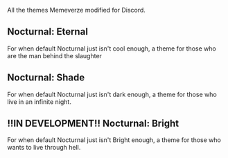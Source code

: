 All the themes Memeverze modified for Discord.

## Nocturnal: Eternal
For when default Nocturnal just isn't cool enough, a theme for those who are the man behind the slaughter

## Nocturnal: Shade
For when default Nocturnal just isn't dark enough, a theme for those who live in an infinite night.

## !!IN DEVELOPMENT!! Nocturnal: Bright
For when default Nocturnal just isn't Bright enough, a theme for those who wants to live through hell.
